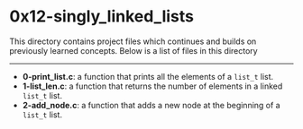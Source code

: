 # 0x12-singly_linked_lists
This directory contains project files which continues and builds on previously learned concepts.
Below is a list of files in this directory

---
- **0-print_list.c**: a function that prints all the elements of a `list_t` list.
- **1-list_len.c**: a function that returns the number of elements in a linked `list_t` list.
- **2-add_node.c**: a function that adds a new node at the beginning of a `list_t` list.
